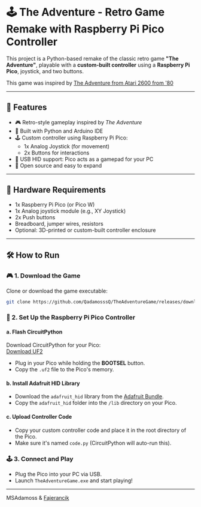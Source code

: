 # 🕹️ The Adventure - Retro Game Remake with Raspberry Pi Pico Controller 

This project is a Python-based remake of the classic retro game **"The Adventure"**, playable with a **custom-built controller** using a **Raspberry Pi Pico**, joystick, and two buttons.

This game was inspired by [The Adventure from Atari 2600 from '80](https://en.wikipedia.org/wiki/Adventure_(1980_video_game))

---

## 🚀 Features

- 🎮 Retro-style gameplay inspired by *The Adventure*
- 🧠 Built with Python and Arduino IDE
- 🕹️ Custom controller using Raspberry Pi Pico:
  - 1x Analog Joystick (for movement)
  - 2x Buttons for interactions
- 🔌 USB HID support: Pico acts as a gamepad for your PC
- 💾 Open source and easy to expand

---

## 🧰 Hardware Requirements

- 1x Raspberry Pi Pico (or Pico W)
- 1x Analog joystick module (e.g., XY Joystick)
- 2x Push buttons
- Breadboard, jumper wires, resistors
- Optional: 3D-printed or custom-built controller enclosure

---
## 🛠️ How to Run

### 🎮 1. Download the Game  
Clone or download the game executable:  
```bash  
git clone https://github.com/QadamosssQ/TheAdventureGame/releases/download/Release/TheAdventureGame.exe  
```  

### 🧠 2. Set Up the Raspberry Pi Pico Controller  
#### a. Flash CircuitPython  
Download CircuitPython for your Pico:  
[Download UF2](https://downloads.circuitpython.org/bin/raspberry_pi_pico_w/pl/adafruit-circuitpython-raspberry_pi_pico_w-pl-9.2.7.uf2)  
- Plug in your Pico while holding the **BOOTSEL** button.  
- Copy the `.uf2` file to the Pico's memory.  

#### b. Install Adafruit HID Library  
- Download the `adafruit_hid` library from the [Adafruit Bundle](https://circuitpython.org/libraries).  
- Copy the `adafruit_hid` folder into the `/lib` directory on your Pico.  

#### c. Upload Controller Code  
- Copy your custom controller code and place it in the root directory of the Pico.  
- Make sure it's named `code.py` (CircuitPython will auto-run this).

### 🕹️ 3. Connect and Play  
- Plug the Pico into your PC via USB.  
- Launch `TheAdventureGame.exe` and start playing!

---
MSAdamoss & [Fajerancik](https://github.com/Fajerancik)

